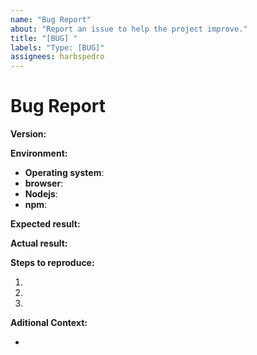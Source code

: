 ```yaml
---
name: "Bug Report"
about: "Report an issue to help the project improve."
title: "[BUG] "
labels: "Type: [BUG]"
assignees: harbspedro
---
```


# **Bug Report**

**Version:**
<!-- Version of the package that you are having the problem. -->

**Environment:**
  - **Operating system**:
  - **browser**:
  - **Nodejs**:
  - **npm**:
<!-- use all the applicable bulleted list elements for this specific issue,
and remove all the bulleted list elements that are not relevant for this issue. -->

**Expected result:**
<!-- A clear and concise description of what you expected to happen. -->

**Actual result:**
<!-- A clear and concise description of what the bug is. -->

**Steps to reproduce:**
<!-- Steps to reproduce the error:
(e.g.:)
1. Use x argument / navigate to
2. Fill this information
3. Go to...
4. See error -->

<!-- Write the steps here (add or remove as many steps as needed)-->


1.
2.
3.

**Aditional Context:**
<!-- Add any other context or additional information about the problem here.-->

*
